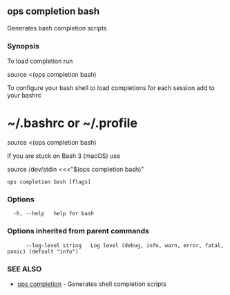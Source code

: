 ## ops completion bash

Generates bash completion scripts

### Synopsis

To load completion run

source <(ops completion bash)

To configure your bash shell to load completions for each session add to your bashrc

# ~/.bashrc or ~/.profile
source <(ops completion bash)

If you are stuck on Bash 3 (macOS) use

source /dev/stdin <<<"$(ops completion bash)"



```
ops completion bash [flags]
```

### Options

```
  -h, --help   help for bash
```

### Options inherited from parent commands

```
      --log-level string   Log level (debug, info, warn, error, fatal, panic) (default "info")
```

### SEE ALSO

* [ops completion](ops_completion.md)	 - Generates shell completion scripts

